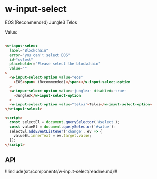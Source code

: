 # w-input-select

<div style="margin-top:1rem;">
  <w-input-select label="Blockchain" error="you can't select Jungle3" id="select" placeholder="Please select the blockchain" value="">
    <w-input-select-option value="eos">EOS<span> (Recommended)</span></w-input-select-option>
    <w-input-select-option value="jungle3" disabled="true">Jungle3</w-input-select-option>
    <w-input-select-option value="telos">Telos</w-input-select-option>
  </w-input-select>

  <div style="padding:1rem 0;">Value: <span id="value"></span></div>
</div>

<ClientOnly>
  <script>
    setTimeout(()=>{
      try{
        const selectEl = document.querySelector('#select');
        const valueEl = document.querySelector('#value');
        selectEl.addEventListener('change' , (ev)=>{
          valueEl.innerText = ev.target.value;
        })
      } catch(e){
        //
      }
    }, 100)
  </script>
</ClientOnly>

```html
<w-input-select
  label="Blockchain"
  error="you can't select EOS"
  id="select"
  placeholder="Please select the blockchain"
  value=""
>
  <w-input-select-option value="eos"
    >EOS<span> (Recommended)</span></w-input-select-option
  >
  <w-input-select-option value="jungle3" disabled="true"
    >Jungle3</w-input-select-option
  >
  <w-input-select-option value="telos">Telos</w-input-select-option>
</w-input-select>

<script>
  const selectEl = document.querySelector('#select');
  const valueEl = document.querySelector('#value');
  selectEl.addEventListener('change', ev => {
    valueEl.innerText = ev.target.value;
  });
</script>
```

## API

!!!include(src/components/w-input-select/readme.md)!!!

